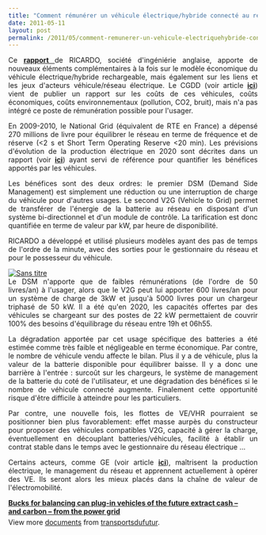 ```yaml
---
title: "Comment rémunérer un véhicule électrique/hybride connecté au réseau ? VE et smartgrid"
date: 2011-05-11
layout: post
permalink: /2011/05/comment-remunerer-un-vehicule-electriquehybride-connecte-au-reseau-ve-et-smartgrid.html
---
```


<p style="text-align: justify">Ce <strong><a href="http://www.ricardo.com/en-gb/News--Media/Press-releases/News-releases1/2011/Report-shows-how-future-electric-vehicles-can-make-money-from-the-power-grid/" target="_blank">rapport </a></strong>de RICARDO, société d'ingéniérie anglaise, apporte de nouveaux éléments complémentaires à la fois sur le modèle économique du véhicule électrique/hybride rechargeable, mais également sur les liens et les jeux d'acteurs véhicule/réseau électrique. Le CGDD (voir article <strong><a href="/2011/05/etude-sur-les-couts-complets-des-vehicules-electriques-hybrides-rechargeables.html" target="_blank">ici</a></strong>) vient de publier un rapport sur les coûts de ces véhicules, coûts économiques, coûts environnementaux (pollution, CO2, bruit), mais n'a pas intégré ce poste de rémunération possible pour l'usager. </p>  <!--more-->   <p style="text-align: justify">En 2009-2010, le National Grid (équivalent de RTE en France) a dépensé 270 millions de livre pour équilibrer le réseau en terme de fréquence et de réserve (<2 s et Short Term Operating Reserve <20 min). Les prévisions d'évolution de la production électrique en 2020 sont décrites dans un rapport (voir <strong><a href="/wp-content/uploads/sites/6/2011/05/ensg_transmission_pwg_full_report_final_issue_1.pdf" target="_blank">ici</a></strong>) ayant servi de référence pour quantifier les bénéfices apportés par les véhicules.</p> <p style="text-align: justify">Les bénéfices sont des deux ordres: le premier DSM (Demand Side Management) est simplement une réduction ou une interruption de charge du véhicule pour d'autres usages. Le second V2G (Vehicle to Grid) permet de transférer de l'énergie de la batterie au réseau en disposant d'un système bi-directionnel et d'un module de contrôle. La tarification est donc quantifiée en terme de valeur par kW, par heure de disponibilité.</p> <p style="text-align: justify">RICARDO a développé et utilisé plusieurs modèles ayant des pas de temps de l'ordre de la minute, avec des sorties pour le gestionnaire du réseau et pour le possesseur du véhicule.</p> <p style="text-align: justify"><a href="/wp-content/uploads/sites/6/old/6a0120a66d2ad4970b014e885dfeec970d-800wi.jpg" rel="lightbox"><img alt="Sans titre" class="asset  asset-image at-xid-6a0120a66d2ad4970b014e885dfeec970d" src="/wp-content/uploads/sites/6/old/6a0120a66d2ad4970b014e885dfeec970d-500wi.jpg" style="margin-left: auto;margin-right: auto" title="Sans titre" /></a> <br />Le DSM n'apporte que de faibles rémunérations (de l'ordre de 50 livres/an) à l'usager, alors que le V2G peut lui apporter 600 livres/an pour un système de charge de 3kW et jusqu'à 5000 livres pour un chargeur triphasé de 50 kW. Il a été qu'en 2020, les capacités offertes par des véhicules se chargeant sur des postes de 22 kW permettaient de couvrir 100% des besoins d'équilibrage du réseau entre 19h et 06h55.</p> <p style="text-align: justify">La dégradation apportée par cet usage spécifique des batteries a été estimée comme très faible et négligeable en terme économique. Par contre, le nombre de véhicule vendu affecte le bilan. Plus il y a de véhicule, plus la valeur de la batterie disponible pour équilibrer baisse. Il y a donc une barrière à l'entrée : surcoût sur les chargeurs, le système de management de la batterie du coté de l'utilisateur, et une dégradation des bénéfices si le nombre de véhicule connecté augmente. Finalement cette opportunité risque d'être difficile à atteindre pour les particuliers.</p> <p style="text-align: justify">Par contre, une nouvelle fois, les flottes de VE/VHR pourraient se positionner bien plus favorablement: effet masse aurpès du constructeur pour proposer des véhicules compatibles V2G, capacité à gérer la charge, éventuellement en découplant batteries/véhicules, facilité à établir un contrat stable dans le temps avec le gestionnaire du réseau électrique ...</p> <p style="text-align: justify">Certains acteurs, comme GE (voir article <strong><a href="/2010/11/general-electric-se-prepare-a-devenir-le-leader-mondial-en-matiere-de-mobilite-electrique.html" target="_blank">ici</a></strong>), maîtrisent la production électrique, le management du réseau et apprennent actuellement à opérer des VE. Ils seront alors les mieux placés dans la chaîne de valeur de l'électromobilité.</p> <div id="__ss_7924594" style="width: 477px"><strong style="margin: 12px 0 4px"><a href="http://www.slideshare.net/transportsdufutur/bucks-for-balancing-can-plugin-vehicles-of-the-future-extract-cash-and-carbon-from-the-power-grid" title="Bucks for balancing   can plug-in vehicles of the future extract cash – and carbon – from the power grid">Bucks for balancing can plug-in vehicles of the future extract cash – and carbon – from the power grid</a></strong>        <div style="padding: 5px 0 12px">View more <a href="http://www.slideshare.net/">documents</a> from <a href="http://www.slideshare.net/transportsdufutur">transportsdufutur</a>.</div> </div>
